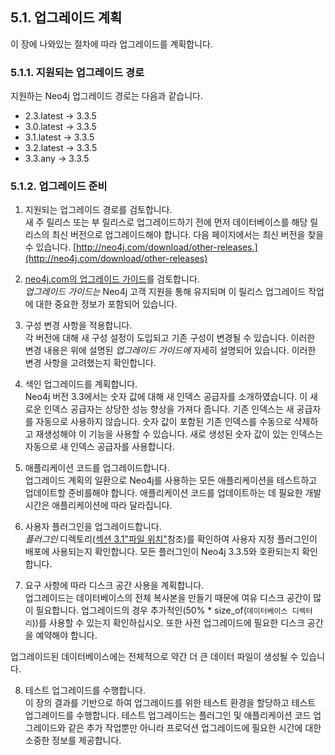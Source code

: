 ## 5.1. 업그레이드 계획

이 장에 나와있는 절차에 따라 업그레이드를 계획합니다.

### 5.1.1. 지원되는 업그레이드 경로

지원하는 Neo4j 업그레이드 경로는 다음과 같습니다.

- 2.3.latest → 3.3.5
- 3.0.latest → 3.3.5
- 3.1.latest → 3.3.5
- 3.2.latest → 3.3.5
- 3.3.any → 3.3.5

### 5.1.2. 업그레이드 준비

1. 지원되는 업그레이드 경로를 검토합니다.
<br>새 주 릴리스 또는 부 릴리스로 업그레이드하기 전에 먼저 데이터베이스를 해당 릴리스의 최신 버전으로 업그레이드해야 합니다. 다음 페이지에서는 최신 버전을 찾을 수 있습니다. [http://neo4j.com/download/other-releases.](http://neo4j.com/download/other-releases)

2. [neo4j.com의 업그레이드 가이드](https://neo4j.com/guides/upgrade/)를 검토합니다.
<br>_업그레이드 가이드는_ Neo4j 고객 지원을 통해 유지되며 이 릴리스 업그레이드 작업에 대한 중요한 정보가 포함되어 있습니다.

3. 구성 변경 사항을 적용합니다.
<br>각 버전에 대해 새 구성 설정이 도입되고 기존 구성이 변경될 수 있습니다. 이러한 변경 내용은 위에 설명된 _업그레이드 가이드에_ 자세히 설명되어 있습니다. 이러한 변경 사항을 고려했는지 확인합니다.

4. 색인 업그레이드를 계획합니다.
<br>Neo4j 버전 3.3에서는 숫자 값에 대해 새 인덱스 공급자를 소개하였습니다. 이 새로운 인덱스 공급자는 상당한 성능 향상을 가져다 줍니다. 기존 인덱스는 새 공급자를 자동으로 사용하지 않습니다. 숫자 값이 포함된 기존 인덱스를 수동으로 삭제하고 재생성해야 이 기능을 사용할 수 있습니다. 새로 생성된 숫자 값이 있는 인덱스는 자동으로 새 인덱스 공급자를 사용합니다.

5. 애플리케이션 코드를 업그레이드합니다.
<br>업그레이드 계획의 일환으로 Neo4j를 사용하는 모든 애플리케이션을 테스트하고 업데이트할 준비를해야 합니다. 애플리케이션 코드를 업데이트하는 데 필요한 개발 시간은 애플리케이션에 따라 달라집니다.

6. 사용자 플러그인을 업그레이드합니다.
<br>_플러그인_ 디렉토리([섹션 3.1"파일 위치"](https://neo4j.com/docs/operations-manual/3.3/configuration/file-locations/)참조)를 확인하여 사용자 지정 플러그인이 배포에 사용되는지 확인합니다. 모든 플러그인이 Neo4j 3.3.5와 호환되는지 확인합니다.

7. 요구 사항에 따라 디스크 공간 사용을 계획합니다.
<br>업그레이드는 데이터베이스의 전체 복사본을 만들기 때문에 여유 디스크 공간이 많이 필요합니다. 업그레이드의 경우 추가적인(50% * size_of(`데이터베이스 디렉터리`))를 사용할 수 있는지 확인하십시오. 또한 사전 업그레이드에 필요한 디스크 공간을 예약해야 합니다.

업그레이드된 데이터베이스에는 전체적으로 약간 더 큰 데이터 파일이 생성될 수 있습니다.

8. 테스트 업그레이드를 수행합니다.
<br>이 장의 결과를 기반으로 하여 업그레이드를 위한 테스트 환경을 할당하고 테스트 업그레이드를 수행합니다. 테스트 업그레이드는 플러그인 및 애플리케이션 코드 업그레이드와 같은 추가 작업뿐만 아니라 프로덕션 업그레이드에 필요한 시간에 대한 소중한 정보를 제공합니다.
